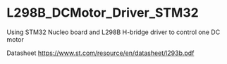 # L298B_DCMotor_Driver_STM32
Using STM32 Nucleo board and L298B H-bridge driver to control one DC motor 

Datasheet
https://www.st.com/resource/en/datasheet/l293b.pdf
